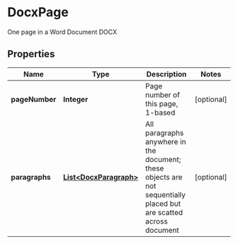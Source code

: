 

# DocxPage

One page in a Word Document DOCX
## Properties

Name | Type | Description | Notes
------------ | ------------- | ------------- | -------------
**pageNumber** | **Integer** | Page number of this page, 1-based |  [optional]
**paragraphs** | [**List&lt;DocxParagraph&gt;**](DocxParagraph.md) | All paragraphs anywhere in the document; these objects are not sequentially placed but are scatted across document |  [optional]



